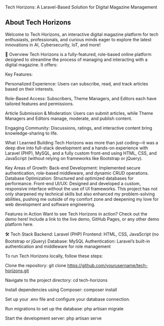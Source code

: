Tech Horizons: A Laravel-Based Solution for Digital Magazine Management 
## About Tech Horizons
Welcome to Tech Horizons, an interactive digital magazine platform for tech enthusiasts, professionals, and curious minds eager to explore the latest innovations in AI, Cybersecurity, IoT, and more!

🚀 Overview
Tech Horizons is a fully-featured, role-based online platform designed to streamline the process of managing and interacting with a digital magazine. It offers:

Key Features:

Personalized Experience: Users can subscribe, read, and track articles based on their interests.

Role-Based Access: Subscribers, Theme Managers, and Editors each have tailored features and permissions.

Article Submission & Moderation: Users can submit articles, while Theme Managers and Editors manage, moderate, and publish content.

Engaging Community: Discussions, ratings, and interactive content bring knowledge-sharing to life.

What I Learned
Building Tech Horizons was more than just coding—it was a deep dive into full-stack development and a hands-on experience with Laravel (PHP), MySQL, and a fully custom front-end using HTML, CSS, and JavaScript (without relying on frameworks like Bootstrap or jQuery).

Key Areas of Growth:
Back-end Development: Implemented secure authentication, role-based middleware, and dynamic CRUD operations.
Database Optimization: Structured and optimized databases for performance.
Front-end UI/UX: Designed and developed a custom, responsive interface without the use of UI frameworks.
This project has not only sharpened my technical skills but also enhanced my problem-solving abilities, pushing me outside of my comfort zone and deepening my love for web development and software engineering.

Features in Action
Want to see Tech Horizons in action? Check out the demo here!
Include a link to the live demo, GitHub Pages, or any other demo platform here.

🛠 Tech Stack
Backend: Laravel (PHP)
Frontend: HTML, CSS, JavaScript (no Bootstrap or jQuery)
Database: MySQL
Authentication: Laravel’s built-in authentication and middleware for role management

To run Tech Horizons locally, follow these steps:

Clone the repository:
git clone https://github.com/yourusername/tech-horizons.git

Navigate to the project directory:
cd tech-horizons

Install dependencies using Composer:
composer install

Set up your .env file and configure your database connection.

Run migrations to set up the database:
php artisan migrate

Start the development server:
php artisan serve
